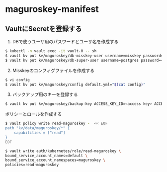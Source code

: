 # maguroskey-manifest

## VaultにSecretを登録する
1. DBで使うユーザ用のパスワードとユーザ名を作成する
```bash
$ kubectl -n vault exec -it vault-0 -- sh
$ vault kv put kv/maguroskey/db-misskey-user username=misskey password=<password>
$ vault kv put kv/maguroskey/db-super-user username=postgres password=<password>
```

2. Misskeyのコンフィグファイルを作成する
```bash
$ vi config
$ vault kv put kv/maguroskey/config default.yml="$(cat config)"
```

3. バックアップ用のキーを登録する
```bash
$ vault kv put kv/maguroskey/backup-key ACCESS_KEY_ID=<access key> ACCESS_SECRET_KEY=<secret key>
```

ポリシーとロールを作成する
```bash
$ vault policy write read-maguroskey -  << EOF
path "kv/data/maguroskey/*" {
    capabilities = ["read"]
}
EOF

$ vault write auth/kubernetes/role/read-maguroskey \
bound_service_account_names=default \
bound_service_account_namespaces=maguroskey \
policies=read-maguroskey
```

## 